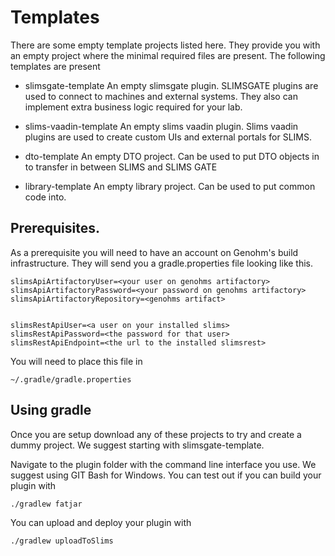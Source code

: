 # Templates

There are some empty template projects listed here. They provide you with an empty project where the minimal required files are present. The following templates are present

 - slimsgate-template
   An empty slimsgate plugin. SLIMSGATE plugins are used to connect to machines and external systems. They also can implement extra business logic required for your lab.

 - slims-vaadin-template 
   An empty slims vaadin plugin. Slims vaadin plugins are used to create custom UIs and external portals for SLIMS.

 - dto-template
   An empty DTO project. Can be used to put DTO objects in to transfer in between SLIMS and SLIMS GATE

 - library-template
   An empty library project. Can be used to put common code into.

## Prerequisites.

As a prerequisite you will need to have an account on Genohm's build infrastructure. They will send you a gradle.properties file looking like this.

```
slimsApiArtifactoryUser=<your user on genohms artifactory>
slimsApiArtifactoryPassword=<your password on genohms artifactory>
slimsApiArtifactoryRepository=<genohms artifact>


slimsRestApiUser=<a user on your installed slims>
slimsRestApiPassword=<the password for that user>
slimsRestApiEndpoint=<the url to the installed slimsrest>
```

You will need to place this file in 

```
~/.gradle/gradle.properties
```

## Using gradle

Once you are setup download any of these projects to try and create a dummy project. We suggest starting with slimsgate-template. 

Navigate to the plugin folder with the command line interface you use. We suggest using GIT Bash for Windows. You can test out if you can build your plugin with

```
./gradlew fatjar
```

You can upload and deploy your plugin with

```
./gradlew uploadToSlims
```
